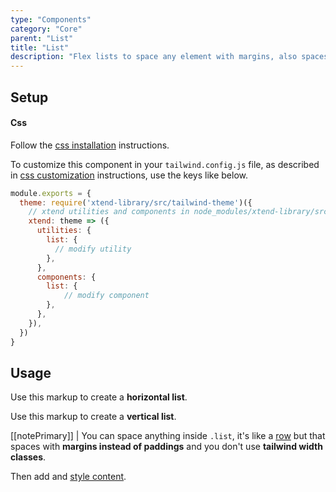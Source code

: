 ```yaml
---
type: "Components"
category: "Core"
parent: "List"
title: "List"
description: "Flex lists to space any element with margins, also spaces vertically."
---
```


## Setup

#### Css

Follow the [css installation](/introduction/getting-started/setup#css-installation) instructions.

To customize this component in your `tailwind.config.js` file, as described in [css customization](/introduction/getting-started/setup#css-customization) instructions, use the keys like below.

```jsx
module.exports = {
  theme: require('xtend-library/src/tailwind-theme')({
    // xtend utilities and components in node_modules/xtend-library/src/tailwind-xtend.js
    xtend: theme => ({
      utilities: {
        list: {
          // modify utility
        },
      },
      components: {
        list: {
            // modify component
        },
      },
    }),
  })
}
```

## Usage

Use this markup to create a **horizontal list**.

<script type="text/plain" class="language-markup">
  <nav class="list">
    <!-- content -->
  </nav>
</script>

Use this markup to create a **vertical list**.

<script type="text/plain" class="language-markup">
  <nav class="list-block">
    <!-- content -->
  </nav>
</script>

[[notePrimary]]
| You can space anything inside `.list`, it's like a [row](/components/core/row) but that spaces with **margins instead of paddings** and you don't use **tailwind width classes**.

Then add and [style content](/components/core/list/content).

<demo>
  <demovanilla src="vanilla/components/core/list/usage">
  </demovanilla>
  <demovanilla src="vanilla/components/core/list/usage-block">
  </demovanilla>
  <demovanilla src="vanilla/components/core/list/usage-nested">
  </demovanilla>
</demo>
